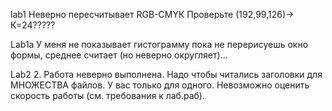 lab1 Неверно пересчитывает RGB-CMYК Проверьте (192,99,126)-> К=24?????

Lab1a У меня не показывает гистограмму пока не перерисуешь окно формы, среднее считает (но неверно округляет)...

Lab2  2. Работа неверно выполнена. Надо чтобы читались заголовки для МНОЖЕСТВА файлов. У вас только для одного. Невозможно оценить скорость работы (см. требования к лаб.раб).
